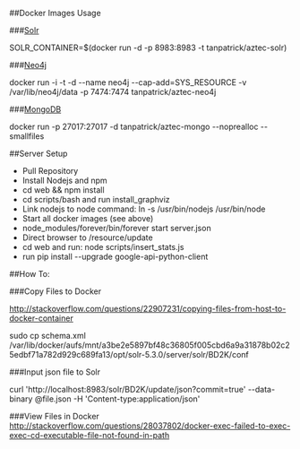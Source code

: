 ##Docker Images Usage

###[Solr](https://hub.docker.com/r/makuk66/docker-solr/)

SOLR_CONTAINER=$(docker run -d -p 8983:8983 -t tanpatrick/aztec-solr)

###[Neo4j](https://hub.docker.com/r/tpires/neo4j/)

docker run -i -t -d --name neo4j --cap-add=SYS_RESOURCE -v /var/lib/neo4j/data -p 7474:7474 tanpatrick/aztec-neo4j

###[MongoDB](https://docs.docker.com/examples/mongodb/)

docker run -p 27017:27017 -d tanpatrick/aztec-mongo --noprealloc --smallfiles


##Server Setup

* Pull Repository
* Install Nodejs and npm
* cd web && npm install
* cd scripts/bash and run install_graphviz
* Link nodejs to node command: ln -s /usr/bin/nodejs /usr/bin/node
* Start all docker images (see above)
* node_modules/forever/bin/forever start server.json
* Direct browser to /resource/update
* cd web and run: node scripts/insert_stats.js
* run pip install --upgrade google-api-python-client

##How To:

###Copy Files to Docker

http://stackoverflow.com/questions/22907231/copying-files-from-host-to-docker-container

sudo cp schema.xml /var/lib/docker/aufs/mnt/a3be2e5897bf48c36805f005cbd6a9a31878b02c25edbf71a782d929c689fa13/opt/solr-5.3.0/server/solr/BD2K/conf

###Input json file to Solr

curl 'http://localhost:8983/solr/BD2K/update/json?commit=true' --data-binary @file.json -H 'Content-type:application/json'

###View Files in Docker
http://stackoverflow.com/questions/28037802/docker-exec-failed-to-exec-exec-cd-executable-file-not-found-in-path
